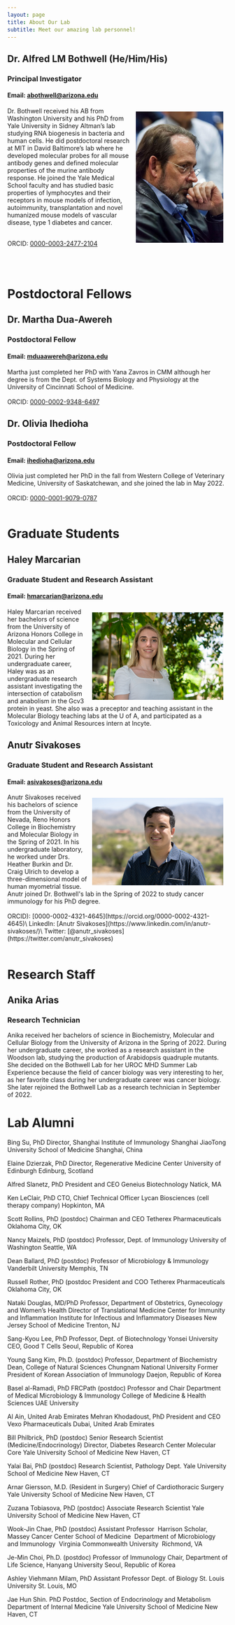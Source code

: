 ```yaml
---
layout: page
title: About Our Lab
subtitle: Meet our amazing lab personnel!
---
```



## Dr. Alfred LM Bothwell (He/Him/His)
### Principal Investigator
#### Email: abothwell@arizona.edu
<img src="/assets/img/bothwell.jpg" align = right height = "300" style = "padding: 10px" />Dr. Bothwell received his AB from Washington University and his PhD from Yale University in Sidney Altman’s lab studying RNA biogenesis in bacteria and human cells.  He did postdoctoral research at MIT in David Baltimore’s lab where he developed molecular probes for all mouse antibody genes and defined molecular properties of the murine antibody response.  He joined the Yale Medical School faculty and has studied basic properties of lymphocytes and their receptors in mouse models of infection, autoimmunity, transplantation and novel humanized mouse models of vascular disease, type 1 diabetes and cancer.<br/><br/>

ORCID: [0000-0003-2477-2104](https://orcid.org/0000-0003-2477-2104)
<br/><br/>
<br/><br/>

# Postdoctoral Fellows
## Dr. Martha Dua-Awereh
### Postdoctoral Fellow
#### Email: mduaawereh@arizona.edu
Martha just completed her PhD with Yana Zavros in CMM although her degree is from the Dept. of
Systems Biology and Physiology at the University of Cincinnati School of Medicine. <br/><br/>
ORCID: [0000-0002-9348-6497](https://orcid.org/0000-0002-9348-6497)

## Dr. Olivia Ihedioha
### Postdoctoral Fellow
#### Email: ihedioha@arizona.edu
Olivia just completed her PhD in the fall from Western College of Veterinary Medicine, University of
Saskatchewan, and she joined the lab in May 2022. <br/><br/>
ORCID: [0000-0001-9079-0787](https://orcid.org/0000-0001-9079-0787)
<br/><br/>

# Graduate Students
## Haley Marcarian
### Graduate Student and Research Assistant
#### Email: hmarcarian@arizona.edu
<img src="/assets/img/haley-marcarian-headshot.jpg" align = right height = 200 style = "padding: 10px"/>
Haley Marcarian received her bachelors of science from the University of Arizona Honors College in Molecular and Cellular Biology in the Spring of 2021. During her undergraduate career, Haley was as an undergraduate research assistant investigating the intersection of catabolism and anabolism in the Gcv3 protein in yeast. She also was a preceptor and teaching assistant in the Molecular Biology teaching labs at the U of A, and participated as a Toxicology and Animal Resources intern at Incyte.

## Anutr Sivakoses
### Graduate Student and Research Assistant
#### Email: asivakoses@arizona.edu
<img src="/assets/img/anutr-sivakoses-headshot.jpg" align = right height = 200 style = "padding: 10px"/>
Anutr Sivakoses received his bachelors of science from the University of Nevada, Reno Honors College in Biochemistry and Molecular Biology in the Spring of 2021. In his undergraduate laboratory, he worked under Drs. Heather Burkin and Dr. Craig Ulrich to develop a three-dimensional model of human myometrial tissue. Anutr joined Dr. Bothwell's lab in the Spring of 2022 to study cancer immunology for his PhD degree. <br/><br/>
ORCID): [0000-0002-4321-4645](https://orcid.org/0000-0002-4321-4645)\
LinkedIn: [Anutr Sivakoses](https://www.linkedin.com/in/anutr-sivakoses/)\
Twitter: [@anutr_sivakoses](https://twitter.com/anutr_sivakoses)<br/></br>

# Research Staff
## Anika Arias
### Research Technician 
Anika received her bachelors of science in Biochemistry, Molecular and Cellular Biology from the University of Arizona in the Spring of 2022. During her undergraduate career, she worked as a research assistant in the Woodson lab, studying the production of Arabidopsis quadruple mutants. She decided on the Bothwell Lab for her UROC MHD Summer Lab Experience because the field of cancer biology was very interesting to her, as her favorite class during her undergraduate career was cancer biology. She later rejoined the Bothwell Lab as a research technician in September of 2022.

# Lab Alumni
Bing Su, PhD
Director, Shanghai Institute of Immunology
Shanghai JiaoTong University School of Medicine
Shanghai, China

Elaine Dzierzak, PhD
Director, Regenerative Medicine Center
University of Edinburgh
Edinburg, Scotland

Alfred Slanetz, PhD
President and CEO
Geneius Biotechnology
Natick, MA

Ken LeClair, PhD
CTO, Chief Technical Officer
Lycan Biosciences (cell therapy company)
Hopkinton, MA

Scott Rollins, PhD (postdoc)
Chairman and CEO
Tetherex Pharmaceuticals
Oklahoma City, OK

Nancy Maizels, PhD (postdoc)
Professor, Dept. of Immunology
University of Washington
Seattle, WA

Dean Ballard, PhD (postdoc)
Professor of Microbiology &amp; Immunology
Vanderbilt University
Memphis, TN

Russell Rother, PhD (postdoc
President and COO
Tetherex Pharmaceuticals
Oklahoma City, OK

Nataki Douglas, MD/PhD
Professor, Department of Obstetrics, Gynecology and Women’s Health
Director of Translational Medicine
Center for Immunity and Inflammation
Institute for Infectious and Inflammatory Diseases
New Jersey School of Medicine
Trenton, NJ

Sang-Kyou Lee, PhD
Professor, Dept. of Biotechnology
Yonsei University
CEO, Good T Cells
Seoul, Republic of Korea

Young Sang Kim, Ph.D. (postdoc)
Professor, Department of Biochemistry
Dean, College of Natural Sciences
Chungnam National University
Former President of Korean Association of Immunology
Daejon, Republic of Korea

Basel al-Ramadi, PhD FRCPath (postdoc)
Professor and Chair
Department of Medical Microbiology &amp; Immunology
College of Medicine &amp; Health Sciences
UAE University

Al Ain, United Arab Emirates
Mehran Khodadoust, PhD
President and CEO
Vexo Pharmaceuticals
Dubai, United Arab Emirates

Bill Philbrick, PhD (postdoc)
Senior Research Scientist (Medicine/Endocrinology)
Director, Diabetes Research Center Molecular Core
Yale University School of Medicine
New Haven, CT

Yalai Bai, PhD (postdoc)
Research Scientist, Pathology Dept.
Yale University School of Medicine
New Haven, CT

Arnar Giersson, M.D. (Resident in Surgery)
Chief of Cardiothoracic Surgery
Yale University School of Medicine
New Haven, CT

Zuzana Tobiasova, PhD (postdoc)
Associate Research Scientist
Yale University School of Medicine
New Haven, CT

Wook-Jin Chae, PhD (postdoc)
Assistant Professor 
Harrison Scholar, Massey Cancer Center School of Medicine 
Department of Microbiology and Immunology 
Virginia Commonwealth University 
Richmond, VA

Je-Min Choi, Ph.D. (postdoc)
Professor of Immunology
Chair, Department of Life Science, Hanyang University
Seoul, Republic of Korea

Ashley Viehmann Milam, PhD
Assistant Professor
Dept. of Biology
St. Louis University
St. Louis, MO

Jae Hun Shin. PhD
Postdoc, Section of Endocrinology and Metabolism
Department of Internal Medicine
Yale University School of Medicine
New Haven, CT
